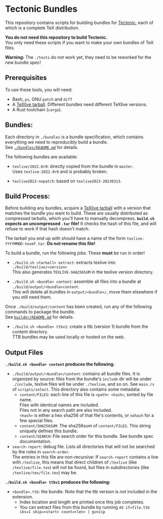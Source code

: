 # Tectonic Bundles

This repository contains scripts for building bundles for
[Tectonic](https://tectonic-typesetting.github.io), each of which is a complete TeX distribution.

**You do not need this repository to build Tectonic.** \
You only need these scripts if you want to make your own bundles of TeX files.

**Warning:** The `./tests` do not work yet, they need to be reworked for the new bundle spec!





## Prerequisites

To use these tools, you will need:

- Bash, `pv`, GNU `patch` and `diff`
- A [TeXlive tarball](https://tug.org/texlive/acquire-tar.html). Different bundles need different TeXlive versions.
- A Rust toolchain (`cargo`).




## Bundles:
Each directory in `./bundles` is a bundle specification, which contains everything we need to reproducibly build a bundle.\
See [`./bundles/README.md`](./bundles/README.md) for details.

The following bundles are available:
 - `texlive/2022.0r0`: directly copied from the bundle in `master`. \
 Uses `texlive-2022.0r0` and is probably broken.

 - `texlive2023-nopatch`: based on `texlive2023-20230313`.






## Build Process:
Before building any bundles, acquire a [TeXlive tarball](https://tug.org/texlive/acquire-tar.html) with a version that matches the bundle you want to build. These are usually distributed as compressed tarballs, which you'll have to manually decompress. **`build.sh` expects an uncompressed `.tar` file!** It checks the hash of this file, and will refuse to work if that hash doesn't match.

The tarball you end up with should have a name of the form `texlive-YYYYMMDD-texmf.tar`. **Do not rename this file!**



To build a bundle, run the following jobs. These **must** be run in order!

 - `./build.sh <tarball> extract`: extracts texlive into `./build/texlive/<version>`\
  This also generates `TEXLIVE-SHA256SUM` in the texlive version directory.

 - `./build.sh <bundle> content`: assemble all files into a bundle at `./build/output/<bundle>content`.\
  This will delete all bundles in `output/<bundle>/`, move them elsewhere if you still need them.

Once `./build/output/content` has been created, run any of the following commands to package the bundle.\
See [`builder/README.md`](./scripts/builder/README.md) for details.

 - `./build.sh <bundle> ttbv1`: create a ttb (version 1) bundle from the content directory.\
  TTB bundles may be used locally or hosted on the web. 


## Output Files


**`./build.sh <bundle> content` produces the following:**
 - `./build/output/<bundle>/content`: contains all bundle files. It is organized by source: files from the bundle's `include` dir will be under `./include`, texlive files will be under `./texlive`, and so on. See `main.rs` of `scripts/select`.
 This directory also contains some metadata:
   - `content/FILES`: each line of this file is `<path> <hash>`, sorted by file name.\
   Files with identical names are included.\
   Files not in any search path are also included.\
   `<hash>` is either a hex sha256 of that file's contents, or `nohash` for a few special files.
   - `content/SHA256SUM`: The sha256sum of `content/FILES`. This string uniquely defines this bundle.
   - `content/SEARCH`: File search order for this bundle. See bundle spec documentation.
 - `search-report`: debug file. Lists all directories that will not be searched by the rules in `search-order`.\
  The entries in this file are non-recursive: If `search-report` contains a line with `/texlive`, this means that direct children of `/texlive` (like `/texlive/file.tex`) will not be found, but files in *subdirectories* (like `/texlive/tex/file.tex`) may be.


**`./build.sh <bundle> ttbv1` produces the following:**
 - `<bundle>.ttb`: the bundle. Note that the ttb version is *not* included in the extension.
   - Index location and length are printed once this job completes.
   - You can extract files from this bundle by running `dd if=file.ttb ibs=1 skip=<start> count=<len> | gunzip`
